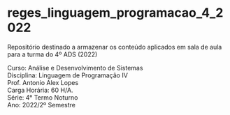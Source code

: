 # reges_linguagem_programacao_4_2022
Repositório destinado a armazenar os conteúdo aplicados em sala de aula para a turma do 4º ADS (2022)

Curso: Análise e Desenvolvimento de Sistemas<br/>
Disciplina: Linguagem de Programação IV<br/>
Prof. Antonio Alex Lopes<br/>
Carga Horária: 60 H/A.<br/>
Série: 4° Termo Noturno<br/>
Ano: 2022/2º Semestre<br/>
